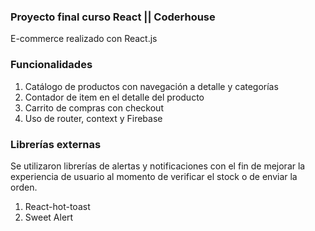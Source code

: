 ### Proyecto final curso React || Coderhouse 

E-commerce realizado con React.js

### Funcionalidades

1) Catálogo de productos con navegación a detalle y categorías
2) Contador de item en el detalle del producto
3) Carrito de compras con checkout
4) Uso de router, context y Firebase

### Librerías externas

Se utilizaron librerías de alertas y notificaciones con el fin de mejorar la experiencia de usuario al momento de verificar el stock o de enviar la orden.

1) React-hot-toast
2) Sweet Alert
